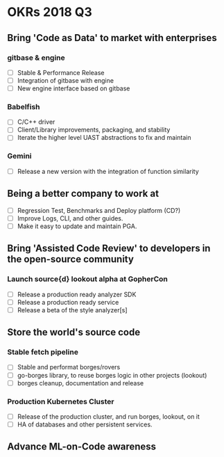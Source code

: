 # OKRs 2018 Q3

## Bring 'Code as Data' to market with enterprises

### gitbase & engine

- [ ] Stable & Performance Release
- [ ] Integration of gitbase with engine
- [ ] New engine interface based on gitbase

### Babelfish

- [ ] C/C++ driver
- [ ] Client/Library improvements, packaging, and stability
- [ ] Iterate the higher level UAST abstractions to fix and maintain

### Gemini

- [ ] Release a new version with the integration of function similarity

## Being a better company to work at

- [ ] Regression Test, Benchmarks and Deploy platform (CD?)
- [ ] Improve Logs, CLI, and other guides.
- [ ] Make it easy to update and maintain PGA.

## Bring 'Assisted Code Review' to developers in the open-source community

### Launch source{d} lookout alpha at GopherCon

- [ ] Release a production ready analyzer SDK
- [ ] Release a production ready service
- [ ] Release a beta of the style analyzer[s]

## Store the world's source code

### Stable fetch pipeline

- [ ] Stable and performat borges/rovers
- [ ] go-borges library, to reuse borges logic in other projects (lookout)
- [ ] borges cleanup, documentation and release

### Production Kubernetes Cluster

- [ ] Release of the production cluster, and run borges, lookout, on it
- [ ] HA of databases and other persistent services.

## Advance ML-on-Code awareness

